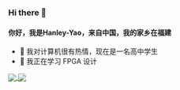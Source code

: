 ### Hi there 👋

#### 你好，我是Hanley-Yao，来自中国，我的家乡在福建

- 👀 我对计算机很有热情，现在是一名高中学生
- 🌱 我正在学习 FPGA 设计

<a href="https://github.com/Hanley-Yao">
  <!-- Change the `github-readme-stats.anuraghazra1.vercel.app` to `github-readme-stats.vercel.app`  -->
  <img align="center" src="https://github-readme-stats.vercel.app/api?username=Hanley-Yao&show_icons=true&theme=tokyonight&hide=contribs,prs&count_private=true&include_all_commits=true&hide_border=tree&locale=cn" />
</a>
<a href="https://github.com/Hanley-Yao">
  <img align="center" src="https://github-readme-stats.vercel.app/api/top-langs/?username=Hanley-Yao&hide=HTML,Tcl,Shell,javascript,VHDL,V,SystemVerilog&langs_count=10&theme=tokyonight&locale=cn&include_all_commits=tree&hide_border=tree&layout=compact" />
</a>  
